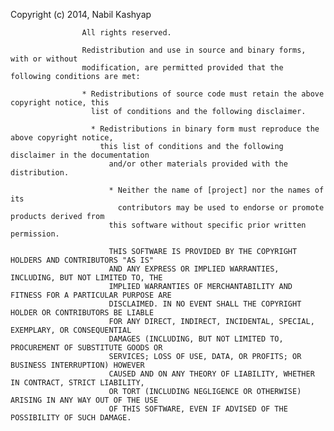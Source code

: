 Copyright (c) 2014, Nabil Kashyap

					All rights reserved.

					Redistribution and use in source and binary forms, with or without
					modification, are permitted provided that the following conditions are met:

					* Redistributions of source code must retain the above copyright notice, this
					  list of conditions and the following disclaimer.

					  * Redistributions in binary form must reproduce the above copyright notice,
					    this list of conditions and the following disclaimer in the documentation
					      and/or other materials provided with the distribution.

					      * Neither the name of [project] nor the names of its
					        contributors may be used to endorse or promote products derived from
						  this software without specific prior written permission.

						  THIS SOFTWARE IS PROVIDED BY THE COPYRIGHT HOLDERS AND CONTRIBUTORS "AS IS"
						  AND ANY EXPRESS OR IMPLIED WARRANTIES, INCLUDING, BUT NOT LIMITED TO, THE
						  IMPLIED WARRANTIES OF MERCHANTABILITY AND FITNESS FOR A PARTICULAR PURPOSE ARE
						  DISCLAIMED. IN NO EVENT SHALL THE COPYRIGHT HOLDER OR CONTRIBUTORS BE LIABLE
						  FOR ANY DIRECT, INDIRECT, INCIDENTAL, SPECIAL, EXEMPLARY, OR CONSEQUENTIAL
						  DAMAGES (INCLUDING, BUT NOT LIMITED TO, PROCUREMENT OF SUBSTITUTE GOODS OR
						  SERVICES; LOSS OF USE, DATA, OR PROFITS; OR BUSINESS INTERRUPTION) HOWEVER
						  CAUSED AND ON ANY THEORY OF LIABILITY, WHETHER IN CONTRACT, STRICT LIABILITY,
						  OR TORT (INCLUDING NEGLIGENCE OR OTHERWISE) ARISING IN ANY WAY OUT OF THE USE
						  OF THIS SOFTWARE, EVEN IF ADVISED OF THE POSSIBILITY OF SUCH DAMAGE.

